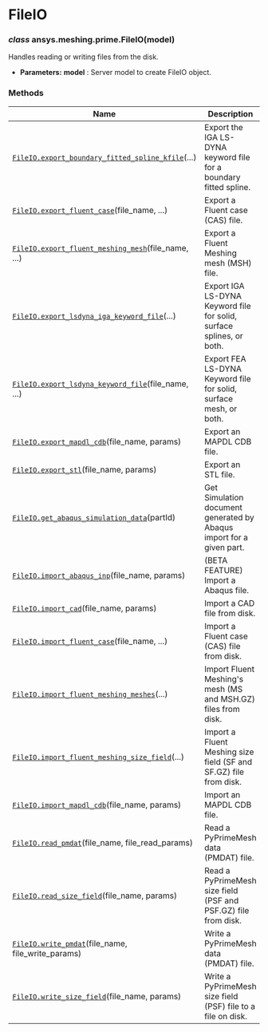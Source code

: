 # FileIO

<a id="ansys.meshing.prime.FileIO"></a>

### *class* ansys.meshing.prime.FileIO(model)

Handles reading or writing files from the disk.

* **Parameters:**
  **model**
  : Server model to create FileIO object.

<!-- !! processed by numpydoc !! -->

### Methods

| Name | Description |
|-----------------------------------------------------------------------------------------------------------------------------------------------------------------------------------------|----------------------------------------------------------------------|
| [`FileIO.export_boundary_fitted_spline_kfile`](ansys.meshing.prime.FileIO.export_boundary_fitted_spline_kfile.md#ansys.meshing.prime.FileIO.export_boundary_fitted_spline_kfile)(...)   | Export the IGA LS-DYNA keyword file for a boundary fitted spline.    |
| [`FileIO.export_fluent_case`](ansys.meshing.prime.FileIO.export_fluent_case.md#ansys.meshing.prime.FileIO.export_fluent_case)(file_name, ...)                                           | Export a Fluent case (CAS) file.                                     |
| [`FileIO.export_fluent_meshing_mesh`](ansys.meshing.prime.FileIO.export_fluent_meshing_mesh.md#ansys.meshing.prime.FileIO.export_fluent_meshing_mesh)(file_name, ...)                   | Export a Fluent Meshing mesh (MSH) file.                             |
| [`FileIO.export_lsdyna_iga_keyword_file`](ansys.meshing.prime.FileIO.export_lsdyna_iga_keyword_file.md#ansys.meshing.prime.FileIO.export_lsdyna_iga_keyword_file)(...)                  | Export IGA LS-DYNA Keyword file for solid, surface splines, or both. |
| [`FileIO.export_lsdyna_keyword_file`](ansys.meshing.prime.FileIO.export_lsdyna_keyword_file.md#ansys.meshing.prime.FileIO.export_lsdyna_keyword_file)(file_name, ...)                   | Export FEA LS-DYNA Keyword file for solid, surface mesh, or both.    |
| [`FileIO.export_mapdl_cdb`](ansys.meshing.prime.FileIO.export_mapdl_cdb.md#ansys.meshing.prime.FileIO.export_mapdl_cdb)(file_name, params)                                              | Export an MAPDL CDB file.                                            |
| [`FileIO.export_stl`](ansys.meshing.prime.FileIO.export_stl.md#ansys.meshing.prime.FileIO.export_stl)(file_name, params)                                                                | Export an STL file.                                                  |
| [`FileIO.get_abaqus_simulation_data`](ansys.meshing.prime.FileIO.get_abaqus_simulation_data.md#ansys.meshing.prime.FileIO.get_abaqus_simulation_data)(partId)                           | Get Simulation document generated by Abaqus import for a given part. |
| [`FileIO.import_abaqus_inp`](ansys.meshing.prime.FileIO.import_abaqus_inp.md#ansys.meshing.prime.FileIO.import_abaqus_inp)(file_name, params)                                           | (BETA FEATURE) Import a Abaqus file.                                 |
| [`FileIO.import_cad`](ansys.meshing.prime.FileIO.import_cad.md#ansys.meshing.prime.FileIO.import_cad)(file_name, params)                                                                | Import a CAD file from disk.                                         |
| [`FileIO.import_fluent_case`](ansys.meshing.prime.FileIO.import_fluent_case.md#ansys.meshing.prime.FileIO.import_fluent_case)(file_name, ...)                                           | Import a Fluent case (CAS) file from disk.                           |
| [`FileIO.import_fluent_meshing_meshes`](ansys.meshing.prime.FileIO.import_fluent_meshing_meshes.md#ansys.meshing.prime.FileIO.import_fluent_meshing_meshes)(...)                        | Import Fluent Meshing's mesh (MS and MSH.GZ) files from disk.        |
| [`FileIO.import_fluent_meshing_size_field`](ansys.meshing.prime.FileIO.import_fluent_meshing_size_field.md#ansys.meshing.prime.FileIO.import_fluent_meshing_size_field)(...)            | Import a Fluent Meshing size field (SF and SF.GZ) file from disk.    |
| [`FileIO.import_mapdl_cdb`](ansys.meshing.prime.FileIO.import_mapdl_cdb.md#ansys.meshing.prime.FileIO.import_mapdl_cdb)(file_name, params)                                              | Import an MAPDL CDB file.                                            |
| [`FileIO.read_pmdat`](ansys.meshing.prime.FileIO.read_pmdat.md#ansys.meshing.prime.FileIO.read_pmdat)(file_name, file_read_params)                                                      | Read a PyPrimeMesh data (PMDAT) file.                                |
| [`FileIO.read_size_field`](ansys.meshing.prime.FileIO.read_size_field.md#ansys.meshing.prime.FileIO.read_size_field)(file_name, params)                                                 | Read a PyPrimeMesh size field (PSF and PSF.GZ) file from disk.       |
| [`FileIO.write_pmdat`](ansys.meshing.prime.FileIO.write_pmdat.md#ansys.meshing.prime.FileIO.write_pmdat)(file_name, file_write_params)                                                  | Write a PyPrimeMesh data (PMDAT) file.                               |
| [`FileIO.write_size_field`](ansys.meshing.prime.FileIO.write_size_field.md#ansys.meshing.prime.FileIO.write_size_field)(file_name, params)                                              | Write a PyPrimeMesh size field (PSF) file to a file on disk.         |
<!-- vale on -->